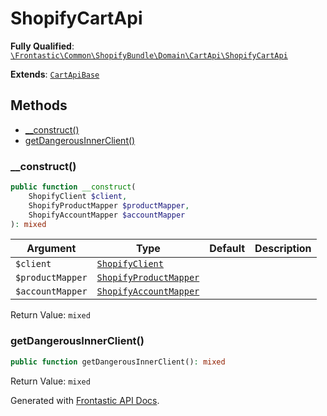 #  ShopifyCartApi

**Fully Qualified**: [`\Frontastic\Common\ShopifyBundle\Domain\CartApi\ShopifyCartApi`](../../../../../src/php/ShopifyBundle/Domain/CartApi/ShopifyCartApi.php)

**Extends**: [`CartApiBase`](../../../CartApiBundle/Domain/CartApiBase.md)

## Methods

* [__construct()](#__construct)
* [getDangerousInnerClient()](#getdangerousinnerclient)

### __construct()

```php
public function __construct(
    ShopifyClient $client,
    ShopifyProductMapper $productMapper,
    ShopifyAccountMapper $accountMapper
): mixed
```

Argument|Type|Default|Description
--------|----|-------|-----------
`$client`|[`ShopifyClient`](../ShopifyClient.md)||
`$productMapper`|[`ShopifyProductMapper`](../Mapper/ShopifyProductMapper.md)||
`$accountMapper`|[`ShopifyAccountMapper`](../Mapper/ShopifyAccountMapper.md)||

Return Value: `mixed`

### getDangerousInnerClient()

```php
public function getDangerousInnerClient(): mixed
```

Return Value: `mixed`

Generated with [Frontastic API Docs](https://github.com/FrontasticGmbH/apidocs).

